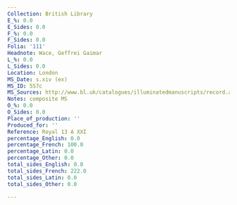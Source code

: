 ```yaml
---
Collection: British Library
E_%: 0.0
E_Sides: 0.0
F_%: 0.0
F_Sides: 0.0
Folia: '111'
Headnote: Wace, Geffrei Gaimar
L_%: 0.0
L_Sides: 0.0
Location: London
MS_Date: s.xiv (ex)
MS_ID: 557c
MS_Sources: http://www.bl.uk/catalogues/illuminatedmanuscripts/record.asp?MSID=5535&CollID=16&NStart=130121
Notes: composite MS
O_%: 0.0
O_Sides: 0.0
Place_of_production: ''
Produced_for: ''
Reference: Royal 13 A XXI
percentage_English: 0.0
percentage_French: 100.0
percentage_Latin: 0.0
percentage_Other: 0.0
total_sides_English: 0.0
total_sides_French: 222.0
total_sides_Latin: 0.0
total_sides_Other: 0.0

---
```


